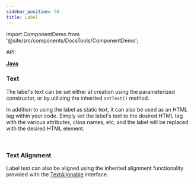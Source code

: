 ```yaml
---
sidebar_position: 50 
title: Label
---
```


import ComponentDemo from '@site/src/components/DocsTools/ComponentDemo';

<div style={{width: "100%" , display: "flex", justifyContent: "flex-end", marginBottom: "-50px"}}>
<p style={{color: "gray"}} >API:&nbsp;</p>
<b><a href="https://javadoc.io/static/org.dwcj/dwcj-engine/0.15.0/org/dwcj/controls/label/Label.html" style={{justifySelf: "flex-end"}}> Java </a></b>
</div>

### Text

The label's text can be set either at creation using the parameterized constructor, or by utilizing the inherited `setText()` method. 

In addition to using the label as static text, it can also be used as an HTML tag within your code. Simply set the label's text to the desired HTML tag with the various attributes, class names, etc, and
the label will be replaced with the desired HTML element.

<ComponentDemo 
path='https://hot.bbx.kitchen/webapp/controlsamples?class=control_demos.labeldemos.LabelDemo' 
javaE='https://raw.githubusercontent.com/DwcJava/ControlSamples/main/src/main/java/control_demos/labeldemos/LabelDemo.java'
cssURL='https://raw.githubusercontent.com/DwcJava/ControlSamples/main/src/main/resources/css/labelstyles/text_styles.css' 
javaHighlight='{16-18}'
/>

<br />

### Text Alignment

Label text can also be aligned using the inherited alignment functionality provided with the [TextAlignable](#) interface.

<ComponentDemo 
path='https://hot.bbx.kitchen/webapp/controlsamples?class=control_demos.labeldemos.LabelAlignment' 
javaE='https://raw.githubusercontent.com/DwcJava/ControlSamples/main/src/main/java/control_demos/labeldemos/LabelAlignment.java'
cssURL='https://raw.githubusercontent.com/DwcJava/ControlSamples/main/src/main/resources/css/labelstyles/alignment_styles.css' 
javaHighlight='{43-45}'
/>

<br/>